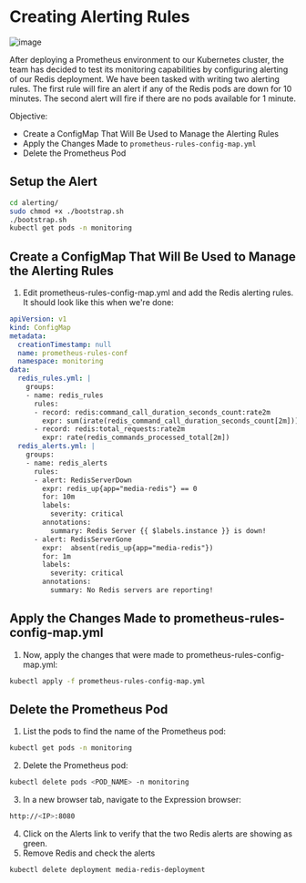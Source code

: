 # Creating Alerting Rules
![image](https://github.com/zulfikar4568/docker-kubernetes/assets/64786139/29d860e4-f75c-48e5-8152-d4cc945eb2d1)

After deploying a Prometheus environment to our Kubernetes cluster, the team has decided to test its monitoring capabilities by configuring alerting of our Redis deployment. We have been tasked with writing two alerting rules. The first rule will fire an alert if any of the Redis pods are down for 10 minutes. The second alert will fire if there are no pods available for 1 minute.

Objective:
- Create a ConfigMap That Will Be Used to Manage the Alerting Rules
- Apply the Changes Made to `prometheus-rules-config-map.yml`
- Delete the Prometheus Pod

## Setup the Alert
```bash
cd alerting/
sudo chmod +x ./bootstrap.sh
./bootstrap.sh
kubectl get pods -n monitoring
```

## Create a ConfigMap That Will Be Used to Manage the Alerting Rules
1. Edit prometheus-rules-config-map.yml and add the Redis alerting rules. It should look like this when we're done:
```yaml
apiVersion: v1
kind: ConfigMap
metadata:
  creationTimestamp: null
  name: prometheus-rules-conf
  namespace: monitoring
data:
  redis_rules.yml: |
    groups:
    - name: redis_rules
      rules:
      - record: redis:command_call_duration_seconds_count:rate2m
        expr: sum(irate(redis_command_call_duration_seconds_count[2m])) by (cmd, environment)
      - record: redis:total_requests:rate2m
        expr: rate(redis_commands_processed_total[2m])
  redis_alerts.yml: |
    groups:
    - name: redis_alerts
      rules:
      - alert: RedisServerDown
        expr: redis_up{app="media-redis"} == 0
        for: 10m
        labels:
          severity: critical
        annotations:
          summary: Redis Server {{ $labels.instance }} is down!
      - alert: RedisServerGone
        expr:  absent(redis_up{app="media-redis"})
        for: 1m
        labels:
          severity: critical
        annotations:
          summary: No Redis servers are reporting!
```
## Apply the Changes Made to prometheus-rules-config-map.yml
1. Now, apply the changes that were made to prometheus-rules-config-map.yml:
```bash
kubectl apply -f prometheus-rules-config-map.yml
```
## Delete the Prometheus Pod
1. List the pods to find the name of the Prometheus pod:
```bash
kubectl get pods -n monitoring
```
2. Delete the Prometheus pod:
```bash
kubectl delete pods <POD_NAME> -n monitoring
```
3. In a new browser tab, navigate to the Expression browser:
```bash
http://<IP>:8080
```
4. Click on the Alerts link to verify that the two Redis alerts are showing as green.
5. Remove Redis and check the alerts
```bash
kubectl delete deployment media-redis-deployment
```
